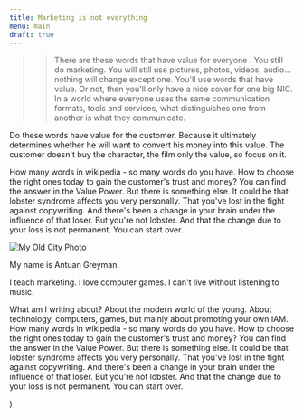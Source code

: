 ```yaml
---
title: Marketing is not everything
menu: main
draft: true
---
```

>
>
> > There are these words that have value for everyone . You still do marketing. You will still use pictures, photos, videos, audio... nothing will change except one. You'll use words that have value. Or not, then you'll only have a nice cover for one big NIC. In a world where everyone uses the same communication formats, tools and services, what distinguishes one from another is what they communicate.

Do these words have value for the customer. Because it ultimately determines whether he will want to convert his money into this value. The customer doesn't buy the character, the film only the value, so focus on it.

How many words in wikipedia - so many words do you have. How to choose the right ones today to gain the customer's trust and money? You can find the answer in the Value Power. But there is something else. It could be that lobster syndrome affects you very personally. That you've lost in the fight against copywriting. And there's been a change in your brain under the influence of that loser. But you're not lobster. And that the change due to your loss is not permanent. You can start over.



![My Old City Photo](/images/screenshot-from-2019-12-31-16-13-18.png "My Old City Photo")

My name is Antuan Greyman.

I teach marketing. I love computer games. I can't live without listening to music.

What am I writing about? About the modern world of the young. About technology, computers, games, but mainly about promoting your own IAM. How many words in wikipedia - so many words do you have. How to choose the right ones today to gain the customer's trust and money? You can find the answer in the Value Power. But there is something else. It could be that lobster syndrome affects you very personally. That you've lost in the fight against copywriting. And there's been a change in your brain under the influence of that loser. But you're not lobster. And that the change due to your loss is not permanent. You can start over.

)
